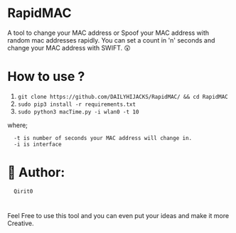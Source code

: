 # RapidMAC
A tool to change your MAC address or Spoof your MAC address with random mac addresses rapidly. You can set a count 
in 'n' seconds and change your MAC address with SWIFT. 😲

# How to use ?
1. `git clone https://github.com/DAILYHIJACKS/RapidMAC/ && cd RapidMAC`
2. `sudo pip3 install -r requirements.txt`
3. `sudo python3 macTime.py -i wlan0 -t 10`

where;

      -t is number of seconds your MAC address will change in.
      -i is interface
            
# 💩 Author:
      Qirit0
      
#
Feel Free to use this tool and you can even put your ideas and make it more Creative.
